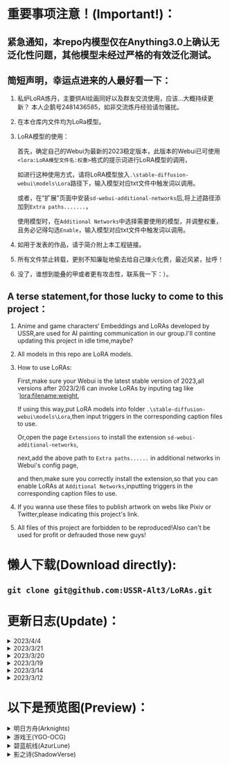   # 重要事项注意！(Important!)：
 ## 紧急通知，本repo内模型仅在Anything3.0上确认无泛化性问题，其他模型未经过严格的有效泛化测试。
 ## 简短声明，幸运点进来的人最好看一下：
  
 1. 私炉LoRA炼丹，主要供AI绘画同好以及群友交流使用，应该...大概持续更新？
    本人企鹅号2481436585，如非交流炼丹经验请勿骚扰。
    
 2. 在本仓库内文件均为LoRa模型。

 3. LoRA模型的使用：

    首先，确定自己的Webui为最新的2023稳定版本，此版本的Webui已可使用`<lora:LoRA模型文件名:权重>`格式的提示词进行LoRA模型的调用，
    
    如进行这种使用方式，请将LoRA模型放入`.\stable-diffusion-webui\models\Lora`路径下，输入模型对应txt文件中触发词以调用。

    或者，在“扩展”页面中安装`sd-webui-additional-networks`后,将上述路径添加到`Extra paths.......`，

    使用模型时，在`Additional Networks`中选择需要使用的模型，并调整权重，且务必记得勾选`Enable`，输入模型对应txt文件中触发词以调用。

 4. 如用于发表的作品，请于简介附上本工程链接。
   
 5. 所有文件禁止转载，更别不知廉耻地偷去给自己赚火化费，最近风紧，扯呼！
 
 6. 没了，谁想到能叠的甲或者更有攻击性，联系我一下：）。
   
 ## A terse statement,for those lucky to come to this project：
   
 1. Anime and game characters‘ Embeddings and LoRAs developed by USSR,are used for AI painting communication in our group.I'll contine updating this project in idle time,maybe?

 2. All models in this repo are LoRA models.
 
 3. How to use LoRAs:

    First,make sure your Webui is the latest stable version of 2023,all versions after 2023/2/6 can invoke LoRAs by inputing tag like `<lora:filename:weight>,
    
    If using this way,put LoRA models into folder `.\stable-diffusion-webui\models\Lora`,then input triggers in the corresponding caption files to use.

    Or,open the page `Extensions` to install the extension `sd-webui-additional-networks`,

    next,add the above path to `Extra paths......` in additional networks in Webui's config page,

    and then,make sure you correctly install the extension,so that you can enable LoRAs at `Additional Networks`,inputting triggers in the corresponding caption files to use.
   
 4. If you wanna use these files to publish artwork on webs like Pixiv or Twitter,please indicating this project's link.
   
 5. All files of this project are forbidden to be reproduced!Also can't be used for profit or defrauded those new guys!

  # 懒人下载(Download directly):
  
 ## `git clone git@github.com:USSR-Alt3/LoRAs.git`

  # 更新日志(Update)：

 <details>
 <summary>2023/4/4</summary>

   + 更新 明日方舟-陈(Arknights-Ch'en)
   + 更新 明日方舟-黑(Arknights-Schwarz)
   + 上传 明日方舟-菈塔托丝(Arknights-Ratatos)
   + 上传 明日方舟-年(Arknights-Nian)
   + 上传 明日方舟-年-乐逍遥(Arknights-Nian-0011Craft)
   + 上传 明日方舟-煌(Arknights-Blaze)
   + 上传 明日方舟-煌-爆裂菲林(Arknights-Blaze-AmbienceSynesthesia)
   + 上传 明日方舟-煌-睡衣(Arknights-Blaze-Night)
   + 上传 明日方舟-煌-夏活(Arknights-Blaze-Summer)
   + 上传 明日方舟-莫斯提马(Arknights-Mostima)
   + 上传 明日方舟-莫斯提马-除魅(Arknights-Mostima-Epoque)

 </details>

 <details>
 <summary>2023/3/21</summary>

   + 上传 明日方舟-麦哲伦(Arknights-Magallan)
   + 上传 明日方舟-麦哲伦-回味冰霜雪(Arknights-Magallan-RhodesKitchen)

 </details>

 <details>
 <summary>2023/3/20</summary>

   + 更新 明日方舟-陈(Arknights-Ch'en)

 </details>

 <details>
 <summary>2023/3/19</summary>

   + 上传 明日方舟-陈(Arknights-Ch'en)
   + 上传 明日方舟-陈-岁红霞(Arknights-Ch'en-0011Craft)
   + 上传 明日方舟-假日威龙陈(Arknights-Ch'en the Holungday)
   + 上传 明日方舟-黑(Arknights-Schwarz)
   + 上传 明日方舟-黑-厚礼(Arknights-Schwarz-IcefieldMessenger)
   + 上传 明日方舟-黑-天际线(Arknights-Schwarz-RaytheanStriker)
   + 上传 明日方舟-黑-一周年礼服(Arknights-Schwarz-Anniversary1)
   + 上传 明日方舟-黑-二周年旗袍(Arknights-Schwarz-Anniversary2)
   + 上传 明日方舟-麒麟X夜刀(Arknights-Kirin X Yato)

 </details>


 <details>
 <summary>2023/3/14</summary>

   + 上传 游戏王-邪恶★双子·姬丝基勒(YGO-Evil★Twins Ki-sikil)
   + 上传 游戏王-邪恶★双子·姬丝基勒异画(YGO-Evil★Twins Ki-sikil[SLF1])
   + 上传 游戏王-直播★双子·姬丝基勒(YGO-Live★Twins Ki-sikil)
   + 上传 游戏王-直播★双子·姬丝基勒·霜精(YGO-Live★Twins Ki-sikil Frost)
   + 上传 游戏王-邪恶★双子·璃拉(YGO-Evil★Twins Lil-la)
   + 上传 游戏王-邪恶★双子·璃拉异画(YGO-Evil★Twins Lil-la[SLF1])
   + 上传 游戏王-直播★双子·璃拉(YGO-Live★Twins Lil-la)
   + 上传 游戏王-直播★双子·璃拉·糖果(YGO-Live★Twins Lil-la Treat)
   + 上传 游戏王-邪恶★双子克星·麻烦★桑妮(YGO-Evil★Twin's Trouble Sunny)

 </details>

 <details>
 <summary>2023/3/12</summary>

   + 更新 所有模型

 </details>

  # 以下是预览图(Preview)：
 
 <details>
 <summary>明日方舟(Arknights)</summary>

 <details>
 <summary>六星干员(Rare 6)</summary>

 <details>
 <summary>能天使(Exusiai)</summary>  

 ![]()
 </details>

 <details>
 <summary>推进之王(Siege)</summary> 
 
 ![]()
 </details>

 <details>
 <summary>伊芙利特+伊芙利特-日晒(Ifrit)</summary>  

 ![]()
 ![]()
 </details>

 <details>
 <summary>艾雅法拉+艾雅法拉-夏卉(Eyjafjalla)</summary>

 ![]()
 ![]()
 </details>

 <details>
 <summary>安洁莉娜+安洁莉娜-质素访客+安洁莉娜-夏卉(Angelina)</summary>   

 ![]()
 ![]()
 ![]()
 </details>

 <details>
 <summary>闪灵+闪灵-静谧午夜(Shining)</summary>

 ![]()
 ![]()
 </details> 

 <details>
 <summary>夜莺+夜莺-挽歌(Nightingale)</summary> 

 ![]()
 ![]()
 </details>

 <details>
 <summary>星熊+星熊-狩标浪人(Hoshiguma)</summary> 

 ![]()
 ![]()
 </details>

 <details>
 <summary>塞雷娅+塞雷娅-坚城+塞雷娅-铁律(Saria)</summary> 

 ![]()
 ![]()
 </details>

 <details>
 <summary>陈+陈-岁红霞+假日威龙陈(Ch'en)</summary> 

 ![]()
 ![]()
 ![]()
 </details>

 <details>
 <summary>黑+黑-厚礼+黑-天际线+黑-一周年礼服+黑-二周年旗袍(Schwarz)</summary> 

 ![]()
 ![]()
 ![]()
 ![]()
 ![]()
 </details>

 <details>
 <summary>夜刀+麒麟X夜刀(Yato)</summary> 

 ![]()
 ![]()
 </details>
 
 </details>

 </details>


 <details>
 <summary>游戏王(YGO-OCG)</summary>
 
 <details>
 <summary>白银之城(Silver Castle)</summary>

 <details>
 <summary>白银城的拉比林斯(Labrynth of the Silver Castle)</summary>
    
 ![]()
 </details>

 </details>

<details>
 <summary>双子(Live★Twins/Evil★Twins)</summary>

 <details>
 <summary>邪恶★双子·姬丝基勒+异画(YGO-Evil★Twins Ki-sikil)</summary>
    
 ![]()
 ![]()
 </details>

 <details>
 <summary>直播★双子·姬丝基勒(YGO-Live★Twins Ki-sikil)</summary>
    
 ![]()
 </details>

 <details>
 <summary>直播★双子·姬丝基勒·霜精(YGO-Live★Twins Ki-sikil Frost)</summary>
    
 ![]()
 </details>

 <details>
 <summary>邪恶★双子·璃拉+异画(YGO-Evil★Twins Lil-la)</summary>
    
 ![]()
 ![]()
 </details>

 <details>
 <summary>直播★双子·璃拉(YGO-Live★Twins Lil-la)</summary>
    
 ![]()
 </details>

 <details>
 <summary>直播★双子·璃拉·糖果(YGO-Live★Twins Lil-la Treat)</summary>
    
 ![]()
 </details>

 <details>
 <summary>邪恶★双子克星·麻烦★桑妮(YGO-Evil★Twin's Trouble Sunny)</summary>
    
 ![]()
 </details>
 
 </details>
 
 <details>
 <summary>虫惑魔(Traptrix)</summary>

 <details>
 <summary>游戏王-阿洛美勒丝之虫惑魔(Traptrix Allomerus)</summary>
    
 ![]()
 </details>

<details>
 <summary>游戏王-芙莉西亚之虫惑魔(Traptrix Rafflesia)</summary>
    
 ![]()
 </details>

 <details>
 <summary>游戏王-西托莉丝之虫惑魔(Traptrix Pinguicula)</summary>
    
 ![]()
 </details>

 <details>
 <summary>游戏王-塞拉之虫惑魔(Traptrix Sera)</summary>
    
 ![]()
 </details>

 <details>
 <summary>游戏王-库拉莉亚之虫惑魔(Traptrix Cularia)</summary>
    
 ![]()
 </details>

 <details>
 <summary>游戏王-阿蒂普丝之虫惑魔(Traptrix Atypus)</summary>
    
 ![]()
 </details>

 <details>
 <summary>游戏王-阿特拉之虫惑魔(Traptrix Atrax)</summary>
    
 ![]()
 </details>

 <details>
 <summary>游戏王-特莱恩之虫惑魔(Traptrix Myrmeleo)</summary>
    
 ![]()
 </details>

 <details>
 <summary>游戏王-蒂奥之虫惑魔(Traptrix Dionaea)</summary>
    
 ![]()
 </details>

 <details>
 <summary>游戏王-兰卡之虫惑魔(Traptrix Mantis)</summary>
    
 ![]()
 </details>

 <details>
 <summary>游戏王-卡祖拉之虫惑魔(Traptrix Nepenthes)</summary>
    
 ![]()
 </details>

 <details>
 <summary>游戏王-吉娜之虫惑魔(Traptrix Vesiculo)</summary>
    
 ![]()
 </details>

 <details>
 <summary>游戏王-莉塞之虫惑魔(Traptrix Genlisea)</summary>
    
 ![]()
 </details>

 <details>
 <summary>游戏王-基诺之虫惑魔(Traptrix Arachnocampa)</summary>
    
 ![]()
 </details>

 <details>
 <summary>游戏王-普蒂卡之虫惑魔(Traptrix Pudica)</summary>
    
 ![]()
 </details>

 <details>
 <summary>游戏王-破洞露蒂亚之虫惑魔(Traptrix Holetaea)</summary>
    
 ![]()
 </details>

 </details>

 <details>
 <summary>魔女术名匠(Witchcrafter)</summary>

 <details>
 <summary>魔女术名匠·玻璃女巫(Witchcrafter Madame Verre)</summary>
    
 ![]()
 </details>
 
 </details>

 </details>
 

 <details>
 <summary>碧蓝航线(AzurLune)</summary>
 
 <details>
 <summary>奥古斯都+奥古斯都-女仆魔女(August)</summary>
 
 ![]()
 ![]()
 </details>
 
 </details>


 <details>
 <summary>影之诗(ShadowVerse)</summary>
 
 <details>
 <summary>金色威信·璐米欧儿(Lumiore)</summary>
 
 ![]()
 </details>
 
 </details>